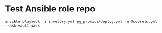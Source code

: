 # Test Ansible role repo
```
ansible-playbook -i invetory.yml pg_promise/deploy.yml -e @secrets.yml --ask-vault-pass
```
